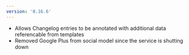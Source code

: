 ```yaml
---
version: '0.16.6'
---
```


- Allows Changelog entries to be annotated with additional data referencable from templates 
- Removed Google Plus from social model since the service is shutting down